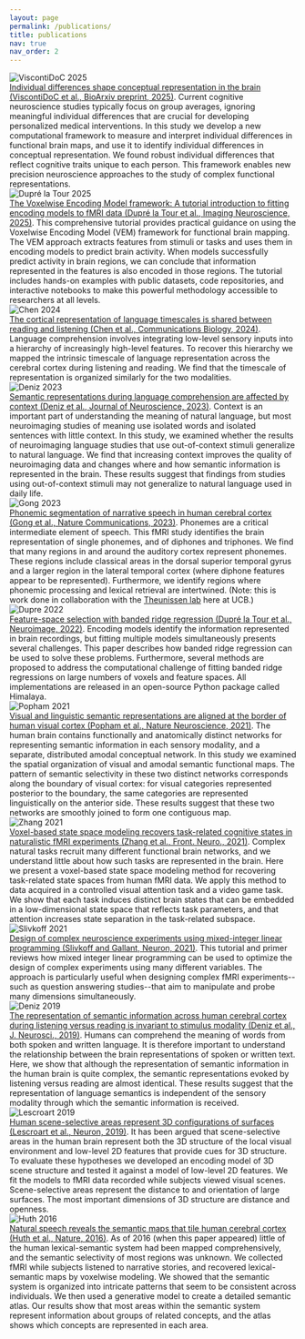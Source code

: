 ```yaml
---
layout: page
permalink: /publications/
title: publications
nav: true
nav_order: 2
---
```


<!-- NOTE: This page uses custom HTML formatting instead of Jekyll's jekyll-scholar templating system.
     This allows for custom styling and layout control for publication entries. Each publication
     is manually formatted with publication-entry divs containing image and description sections. -->

<div class="publication-entry">
  <div class="publication-image">
    <img src="{{ '/assets/img/papers/ViscontiDoC.2025.webp' | relative_url }}" alt="ViscontiDoC 2025" class="img-fluid">
  </div>
  <div class="publication-info">
    <a href="https://www.biorxiv.org/content/10.1101/2025.08.22.671848v1">Individual differences shape conceptual representation in the brain (ViscontiDoC et al., BioArxiv preprint, 2025)</a>. Current cognitive neuroscience studies typically focus on group averages, ignoring meaningful individual differences that are crucial for developing personalized medical interventions. In this study we develop a new computational framework to measure and interpret individual differences in functional brain maps, and use it to identify individual differences in conceptual representation. We found robust individual differences that reflect cognitive traits unique to each person. This framework enables new precision neuroscience approaches to the study of complex functional representations.
  </div>
</div>

<div class="publication-entry">
  <div class="publication-image">
    <img src="{{ '/assets/img/papers/DuprelaTour.T.2025.webp' | relative_url }}" alt="Dupré la Tour 2025" class="img-fluid">
  </div>
  <div class="publication-info">
    <a href="https://doi.org/10.1162/imag_a_00575">The Voxelwise Encoding Model framework: A tutorial introduction to fitting encoding models to fMRI data (Dupré la Tour et al., Imaging Neuroscience, 2025)</a>. This comprehensive tutorial provides practical guidance on using the Voxelwise Encoding Model (VEM) framework for functional brain mapping. The VEM approach extracts features from stimuli or tasks and uses them in encoding models to predict brain activity. When models successfully predict activity in brain regions, we can conclude that information represented in the features is also encoded in those regions. The tutorial includes hands-on examples with public datasets, code repositories, and interactive notebooks to make this powerful methodology accessible to researchers at all levels.
  </div>
</div>

<div class="publication-entry">
  <div class="publication-image">
    <img src="{{ '/assets/img/papers/Chen.etal.2024.webp' | relative_url }}" alt="Chen 2024" class="img-fluid">
  </div>
  <div class="publication-info">
    <a href="https://www.nature.com/articles/s42003-024-05909-z.pdf">The cortical representation of language timescales is shared between reading and listening (Chen et al., Communications Biology, 2024)</a>. Language comprehension involves integrating low-level sensory inputs into a hierarchy of increasingly high-level features. To recover this hierarchy we mapped the intrinsic timescale of language representation across the cerebral cortex during listening and reading. We find that the timescale of representation is organized similarly for the two modalities.
  </div>
</div>

<div class="publication-entry">
  <div class="publication-image">
    <img src="{{ '/assets/img/papers/Deniz.F.2023.webp' | relative_url }}" alt="Deniz 2023" class="img-fluid">
  </div>
  <div class="publication-info">
    <a href="https://www.jneurosci.org/content/jneuro/43/17/3144.full.pdf">Semantic representations during language comprehension are affected by context (Deniz et al., Journal of Neuroscience, 2023)</a>. Context is an important part of understanding the meaning of natural language, but most neuroimaging studies of meaning use isolated words and isolated sentences with little context. In this study, we examined whether the results of neuroimaging language studies that use out-of-context stimuli generalize to natural language. We find that increasing context improves the quality of neuroimaging data and changes where and how semantic information is represented in the brain. These results suggest that findings from studies using out-of-context stimuli may not generalize to natural language used in daily life.
  </div>
</div>

<div class="publication-entry">
  <div class="publication-image">
    <img src="{{ '/assets/img/papers/Gong.X.etal.2023.webp' | relative_url }}" alt="Gong 2023" class="img-fluid">
  </div>
  <div class="publication-info">
    <a href="https://www.nature.com/articles/s41467-023-39872-w.pdf">Phonemic segmentation of narrative speech in human cerebral cortex (Gong et al., Nature Communications, 2023)</a>. Phonemes are a critical intermediate element of speech. This fMRI study identifies the brain representation of single phonemes, and of diphones and triphones. We find that many regions in and around the auditory cortex represent phonemes. These regions include classical areas in the dorsal superior temporal gyrus and a larger region in the lateral temporal cortex (where diphone features appear to be represented). Furthermore, we identify regions where phonemic processing and lexical retrieval are intertwined. (Note: this is work done in collaboration with the <a href="http://theunissen.berkeley.edu/">Theunissen lab</a> here at UCB.)
  </div>
</div>

<div class="publication-entry">
  <div class="publication-image">
    <img src="{{ '/assets/img/papers/DuprelaTour.T.2022.webp' | relative_url }}" alt="Dupre 2022" class="img-fluid">
  </div>
  <div class="publication-info">
    <a href="https://www.sciencedirect.com/science/article/pii/S1053811922008497">Feature-space selection with banded ridge regression (Dupré la Tour et al., Neuroimage, 2022)</a>. Encoding models identify the information represented in brain recordings, but fitting multiple models simultaneously presents several challenges. This paper describes how banded ridge regression can be used to solve these problems. Furthermore, several methods are proposed to address the computational challenge of fitting banded ridge regressions on large numbers of voxels and feature spaces. All implementations are released in an open-source Python package called Himalaya.
  </div>
</div>

<div class="publication-entry">
  <div class="publication-image">
    <img src="{{ '/assets/img/papers/Popham.S.2021.webp' | relative_url }}" alt="Popham 2021" class="img-fluid">
  </div>
  <div class="publication-info">
    <a href="https://drive.google.com/file/d/1_CcPfViYAUQFD2HxdneEzSrmBwjd-QkJ/view">Visual and linguistic semantic representations are aligned at the border of human visual cortex (Popham et al., Nature Neuroscience, 2021)</a>. The human brain contains functionally and anatomically distinct networks for representing semantic information in each sensory modality, and a separate, distributed amodal conceptual network. In this study we examined the spatial organization of visual and amodal semantic functional maps. The pattern of semantic selectivity in these two distinct networks corresponds along the boundary of visual cortex: for visual categories represented posterior to the boundary, the same categories are represented linguistically on the anterior side. These results suggest that these two networks are smoothly joined to form one contiguous map.
  </div>
</div>

<div class="publication-entry">
  <div class="publication-image">
    <img src="{{ '/assets/img/papers/Zhang.T.2021.webp' | relative_url }}" alt="Zhang 2021" class="img-fluid">
  </div>
  <div class="publication-info">
    <a href="https://www.frontiersin.org/articles/10.3389/fnins.2020.565976/full">Voxel-based state space modeling recovers task-related cognitive states in naturalistic fMRI experiments (Zhang et al., Front. Neuro., 2021)</a>. Complex natural tasks recruit many different functional brain networks, and we understand little about how such tasks are represented in the brain. Here we present a voxel-based state space modeling method for recovering task-related state spaces from human fMRI data. We apply this method to data acquired in a controlled visual attention task and a video game task. We show that each task induces distinct brain states that can be embedded in a low-dimensional state space that reflects task parameters, and that attention increases state separation in the task-related subspace.
  </div>
</div>

<div class="publication-entry">
  <div class="publication-image">
    <img src="{{ '/assets/img/papers/Slivkoff.S.2021.webp' | relative_url }}" alt="Slivkoff 2021" class="img-fluid">
  </div>
  <div class="publication-info">
    <a href="https://www.cell.com/neuron/pdf/S0896-6273(21)00119-7.pdf">Design of complex neuroscience experiments using mixed-integer linear programming (Slivkoff and Gallant, Neuron, 2021)</a>. This tutorial and primer reviews how mixed integer linear programming can be used to optimize the design of complex experiments using many different variables. The approach is particularly useful when designing complex fMRI experiments--such as question answering studies--that aim to manipulate and probe many dimensions simultaneously.
  </div>
</div>

<div class="publication-entry">
  <div class="publication-image">
    <img src="{{ '/assets/img/papers/Deniz.F.2019.webp' | relative_url }}" alt="Deniz 2019" class="img-fluid">
  </div>
  <div class="publication-info">
    <a href="https://www.jneurosci.org/content/39/39/7722">The representation of semantic information across human cerebral cortex during listening versus reading is invariant to stimulus modality (Deniz et al., J. Neurosci., 2019)</a>. Humans can comprehend the meaning of words from both spoken and written language. It is therefore important to understand the relationship between the brain representations of spoken or written text. Here, we show that although the representation of semantic information in the human brain is quite complex, the semantic representations evoked by listening versus reading are almost identical. These results suggest that the representation of language semantics is independent of the sensory modality through which the semantic information is received.
  </div>
</div>

<div class="publication-entry">
  <div class="publication-image">
    <img src="{{ '/assets/img/papers/Lescroart.M.2019.webp' | relative_url }}" alt="Lescroart 2019" class="img-fluid">
  </div>
  <div class="publication-info">
    <a href="https://www.ncbi.nlm.nih.gov/pmc/articles/PMC4852309">Human scene-selective areas represent 3D configurations of surfaces (Lescroart et al., Neuron, 2019)</a>. It has been argued that scene-selective areas in the human brain represent both the 3D structure of the local visual environment and low-level 2D features that provide cues for 3D structure. To evaluate these hypotheses we developed an encoding model of 3D scene structure and tested it against a model of low-level 2D features. We fit the models to fMRI data recorded while subjects viewed visual scenes. Scene-selective areas represent the distance to and orientation of large surfaces. The most important dimensions of 3D structure are distance and openness.
  </div>
</div>

<div class="publication-entry">
  <div class="publication-image">
    <img src="{{ '/assets/img/papers/Huth.A.2016.webp' | relative_url }}" alt="Huth 2016" class="img-fluid">
  </div>
  <div class="publication-info">
    <a href="https://www.ncbi.nlm.nih.gov/pmc/articles/PMC4852309/">Natural speech reveals the semantic maps that tile human cerebral cortex (Huth et al., Nature, 2016)</a>. As of 2016 (when this paper appeared) little of the human lexical-semantic system had been mapped comprehensively, and the semantic selectivity of most regions was unknown. We collected fMRI while subjects listened to narrative stories, and recovered lexical-semantic maps by voxelwise modeling. We showed that the semantic system is organized into intricate patterns that seem to be consistent across individuals. We then used a generative model to create a detailed semantic atlas. Our results show that most areas within the semantic system represent information about groups of related concepts, and the atlas shows which concepts are represented in each area.
  </div>
</div>
